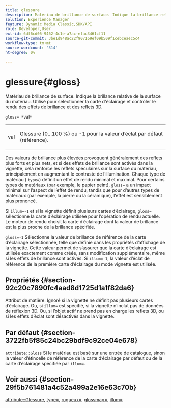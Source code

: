 ```yaml
---
title: glessure
description: Matériau de brillance de surface. Indique la brillance relative de la surface du matériau. Utilisé pour sélectionner la carte d'éclairage et contrôler le rendu des effets de brillance et des reflets 3D.
solution: Experience Manager
feature: Dynamic Media Classic,SDK/API
role: Developer,User
exl-id: 6df6cd05-9462-4c1e-a7ac-efac3461cf11
source-git-commit: 3be1d948ac22f907169ef09b509f1cebceaec5c4
workflow-type: tm+mt
source-wordcount: '314'
ht-degree: 0%

---
```


# glessure{#gloss}

Matériau de brillance de surface. Indique la brillance relative de la surface du matériau. Utilisé pour sélectionner la carte d&#39;éclairage et contrôler le rendu des effets de brillance et des reflets 3D.

`gloss= *`val`*`

<table id="simpletable_82166CA080AD401180404462FB2407D7"> 
 <tr class="strow"> 
  <td class="stentry"> <p><span class="codeph"> <span class="varname"> val</span> </span> </p></td> 
  <td class="stentry"> <p>Glessure (0...100 %) ou -1 pour la valeur d’éclat par défaut (référence). </p></td> 
 </tr> 
</table>

Des valeurs de brillance plus élevées provoquent généralement des reflets plus forts et plus nets, et si des effets de brillance sont activés dans la vignette, cela renforce les reflets spéculaires sur la surface du matériau, principalement en augmentant le contraste de l’illumination. Chaque type de matériau ( `type=`) définit un effet de rendu minimal et maximal. Pour certains types de matériaux (par exemple, le papier peint), `gloss=` a un impact minimal sur l’aspect de l’effet de rendu, tandis que pour d’autres types de matériaux (par exemple, la pierre ou la céramique), l’effet est sensiblement plus prononcé.

Si `illum=-1` et si la vignette définit plusieurs cartes d’éclairage, `gloss=` sélectionne la carte d’éclairage utilisée pour l’opération de rendu actuelle. Le moteur de rendu choisit la carte d’éclairage dont la valeur de brillance est la plus proche de la brillance spécifiée.

`gloss=-1` Sélectionne la valeur de brillance de référence de la carte d’éclairage sélectionnée, telle que définie dans les propriétés d’affichage de la vignette. Cette valeur permet de s’assurer que la carte d’éclairage est utilisée exactement comme créée, sans modification supplémentaire, même si les effets de brillance sont activés. Si `illum=-1`, la valeur d’éclat de référence de la première carte d’éclairage du mode vignette est utilisée.

## Propriétés {#section-92c20c7890fc4aad8d1725d1a1f82da6}

Attribut de matière. Ignoré si la vignette ne définit pas plusieurs cartes d’éclairage. Ou, si `illum=` est spécifié, si la vignette n’inclut pas de données de réflexion 3D. Ou, si l’objet actif ne prend pas en charge les reflets 3D, ou si les effets d’éclat sont désactivés dans la vignette.

## Par défaut {#section-3722fb5f85c24bc29bdf9c92ce04e678}

`attribute::Gloss` Si le matériau est basé sur une entrée de catalogue, sinon la valeur d’étincelle de référence de la carte d’éclairage par défaut ou de la carte d’éclairage spécifiée par `illum=`.

## Voir aussi {#section-29f5b761481a4c52a499a2e16e63c70b}

[attribute::Glessure](../../../../../ir-api/material-cat/image-rendering-api-ref/c-ir-material-catalog/c-ir-material-data-reference/r-ir-cat-gloss.md#reference-5277f62a67e2408ab94699aa712f1eeb), [type=](../../../../../ir-api/http-protocol/image-rendering-api-ref/c-ir-http-protocol-ref/c-ir-http-protocol-command-reference/r-ir-http-type.md#reference-128c7de89e2d46838019b560f3f84a35), [rugueux=](../../../../../ir-api/http-protocol/image-rendering-api-ref/c-ir-http-protocol-ref/c-ir-http-protocol-command-reference/r-ir-rough.md#reference-00add846b09f4dc39420bda1ca414180), [glossmap=](../../../../../ir-api/http-protocol/image-rendering-api-ref/c-ir-http-protocol-ref/c-ir-http-protocol-command-reference/r-ir-glossmap.md#reference-99940148ae6a401482b2d03c68530f3a), [illum=](../../../../../ir-api/http-protocol/image-rendering-api-ref/c-ir-http-protocol-ref/c-ir-http-protocol-command-reference/r-ir-http-illum.md#reference-8efe483a30684022bfe711eb73efbee6)
